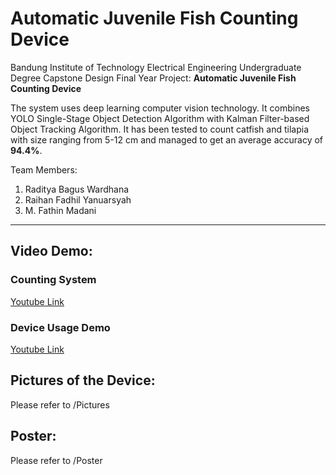 # Automatic Juvenile Fish Counting Device
Bandung Institute of Technology Electrical Engineering Undergraduate Degree Capstone Design Final Year Project: **Automatic Juvenile Fish Counting Device**

The system uses deep learning computer vision technology. It combines YOLO Single-Stage Object Detection Algorithm with Kalman Filter-based Object Tracking Algorithm. It has been tested to count catfish and tilapia with size ranging from 5-12 cm and managed to get an average accuracy of **94.4%**.

Team Members:
1. Raditya Bagus Wardhana
2. Raihan Fadhil Yanuarsyah
3. M. Fathin Madani

---

## Video Demo:
### Counting System
[Youtube Link](https://youtube.com/shorts/lDPH_ZbXBBA?feature=share)

### Device Usage Demo
[Youtube Link](https://youtu.be/lIapoIvvQwo?si=x17H1uYqXJrfV1zV)

## Pictures of the Device:
Please refer to /Pictures

## Poster:
Please refer to /Poster

